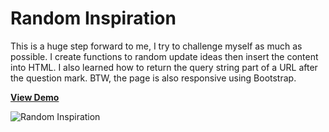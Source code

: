 # Random Inspiration

This is a huge step forward to me, I try to challenge myself as much as possible. I create functions to random update ideas then insert the content into HTML. I also learned how to return the query string part of a URL after the question mark. BTW, the page is also responsive using Bootstrap.

[**View Demo**](https://pamcy.github.io/50Websites/07-random-inspiration/)

![Random Inspiration](http://pamcy.net/assets/img/code-work/07-random-inspiration.png)